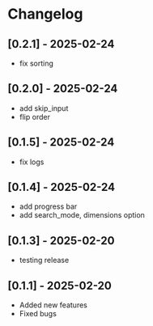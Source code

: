 # Changelog

## [0.2.1] - 2025-02-24
- fix sorting

## [0.2.0] - 2025-02-24
- add skip_input
- flip order

## [0.1.5] - 2025-02-24
- fix logs

## [0.1.4] - 2025-02-24
- add progress bar
- add search_mode, dimensions option

## [0.1.3] - 2025-02-20
- testing release

## [0.1.1] - 2025-02-20
- Added new features
- Fixed bugs



